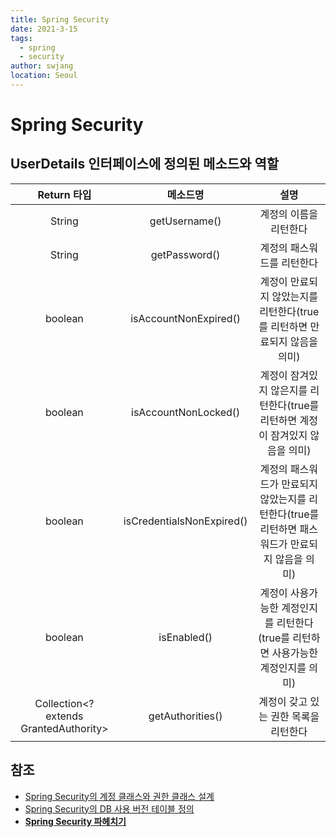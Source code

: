 ```yaml
---
title: Spring Security
date: 2021-3-15
tags: 
  - spring
  - security
author: swjang
location: Seoul  
---
```


# Spring Security

## UserDetails 인터페이스에 정의된 메소드와 역할
|               Return 타입               |           메소드명         |                                               설명                                              |
|:---------------------------------------:|:--------------------------:|:------------------------------------------------------------------------------------------------:|
|  String                                 |  getUsername()             |  계정의 이름을 리턴한다                                                                          |
|  String                                 |  getPassword()             |  계정의 패스워드를 리턴한다                                                                      |
|  boolean                                |  isAccountNonExpired()     |  계정이 만료되지 않았는지를 리턴한다(true를 리턴하면 만료되지 않음을 의미)                       |
|  boolean                                |  isAccountNonLocked()      |  계정이 잠겨있지 않은지를 리턴한다(true를 리턴하면 계정이 잠겨있지 않음을 의미)                  |
|  boolean                                |  isCredentialsNonExpired() |  계정의 패스워드가 만료되지 않았는지를 리턴한다(true를 리턴하면 패스워드가 만료되지 않음을 의미) |
|  boolean                                |  isEnabled()               |  계정이 사용가능한 계정인지를 리턴한다(true를 리턴하면 사용가능한 계정인지를 의미)               |
|  Collection<? extends GrantedAuthority> |  getAuthorities()          |  계정이 갖고 있는 권한 목록을 리턴한다                                                           |


## 참조
- [Spring Security의 계정 클래스와 권한 클래스 설계](https://zgundam.tistory.com/49?category=430446)
- [Spring Security의 DB 사용 버전 테이블 정의](https://zgundam.tistory.com/48?category=430446)
- **[Spring Security 파헤치기](https://sjh836.tistory.com/165)**